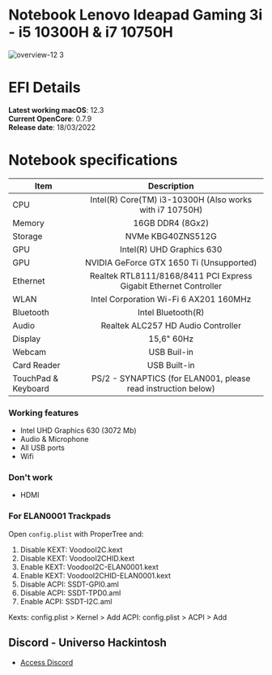 # Notebook Lenovo Ideapad Gaming 3i - i5 10300H & i7 10750H

![overview-12 3](https://user-images.githubusercontent.com/23700365/158817960-413b6870-4d0e-4eef-b941-272ab61cd9ae.png)

# EFI Details
**Latest working macOS**: 12.3
<br>
**Current OpenCore**: 0.7.9
<br>
**Release date**: 18/03/2022

# Notebook specifications
|Item|Description|
|-|:-------:|
|CPU|Intel(R) Core(TM) i3-10300H (Also works with i7 10750H)|
|Memory|16GB DDR4 (8Gx2)|
|Storage|NVMe KBG40ZNS512G|
|GPU|Intel(R) UHD Graphics 630|
|GPU|NVIDIA GeForce GTX 1650 Ti (Unsupported)|
|Ethernet|Realtek RTL8111/8168/8411 PCI Express Gigabit Ethernet Controller|
|WLAN|Intel Corporation Wi-Fi 6 AX201 160MHz|
|Bluetooth|Intel Bluetooth(R)|
|Audio|Realtek ALC257 HD Audio Controller|
|Display|15,6" 60Hz|
|Webcam|USB Buil-in|
|Card Reader|USB Built-in|
|TouchPad & Keyboard|PS/2 - SYNAPTICS (for ELAN001, please read instruction below)|

### Working features
- Intel UHD Graphics 630 (3072 Mb)
- Audio & Microphone
- All USB ports
- Wifi

### Don't work
- HDMI

### For ELAN0001 Trackpads

Open `config.plist` with ProperTree and:

1. Disable KEXT: VoodooI2C.kext
2. Disable KEXT: VoodooI2CHID.kext
3. Enable KEXT: VoodooI2C-ELAN0001.kext
4. Enable KEXT: VoodooI2CHID-ELAN0001.kext
5. Disable ACPI: SSDT-GPI0.aml
6. Disable ACPI: SSDT-TPD0.aml
7. Enable ACPI: SSDT-I2C.aml

Kexts: config.plist > Kernel > Add
ACPI: config.plist > ACPI > Add

## Discord - Universo Hackintosh
- [Access Discord](https://discord.universohackintosh.com.br)
